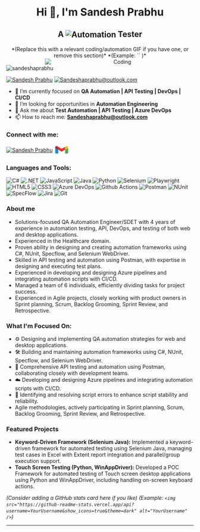 <h1 align="center">Hi 👋, I'm Sandesh Prabhu</h1>
<h2 align="center">A <img src="https://tenor.com/view/testing-automation-gif-15833810470609580092" alt="Automation" width="30" height="30" align="absmiddle"> Tester</h2>


<p align="center">
  *(Replace this with a relevant coding/automation GIF if you have one, or remove this section)*
  *(Example:  `<img align="right" alt="Coding" width="400" src="your_gif_url.gif">`  )*
</p>

<p align="left">
  <img src="https://komarev.com/ghpvc/?username=sandeshaprabhu&label=Profile%20views&color=0e75b6&style=flat" alt="sandeshaprabhu" />
</p>

<p align="left">
  <a href="https://www.linkedin.com/in/sandesha-prabhu" target="_blank"><img src="https://img.shields.io/badge/linkedin-%230077B5.svg?style=for-the-badge&logo=linkedin&logoColor=white" alt="Sandesh Prabhu" /></a>
  <a href="mailto:Sandeshaprabhu@outlook.com" target="_blank"><img src="https://img.shields.io/badge/Outlook-%230078D4.svg?style=for-the-badge&logo=microsoft-outlook&logoColor=white" alt="Sandeshaprabhu@outlook.com" /></a>

</p>

- 🔭 I’m currently focused on **QA Automation | API Testing | DevOps | CI/CD**
- 🤝 I’m looking for opportunities in **Automation Engineering**
- 💬 Ask me about **Test Automation | API Testing | Azure DevOps**
- 📫 How to reach me: **Sandeshaprabhu@outlook.com**

<h3 align="left">Connect with me:</h3>
<p align="left">
  <a href="https://www.linkedin.com/in/sandesha-prabhu" target="blank"><img align="center" src="https://raw.githubusercontent.com/rahuldkjain/github-profile-readme-generator/master/src/images/icons/Social/linked-in-alt.svg" alt="Sandesh Prabhu" height="30" width="40" /></a>
  <a href="mailto:Sandeshaprabhu@outlook.com" ><img align="center" src="https://raw.githubusercontent.com/rahuldkjain/github-profile-readme-generator/master/src/images/icons/Social/gmail.svg" alt="Sandeshaprabhu@outlook.com" height="30" width="40" /></a>

</p>

<h3 align="left">Languages and Tools:</h3>
<p align="left">
  <img src="https://img.shields.io/badge/c%23-%23239120.svg?style=for-the-badge&logo=c-sharp&logoColor=white" alt="C#" />
  <img src="https://img.shields.io/badge/.NET-5C2D91?style=for-the-badge&logo=.net&logoColor=white" alt=".NET" />
  <img src="https://img.shields.io/badge/JavaScript-%23F7DF1E.svg?style=for-the-badge&logo=javascript&logoColor=black" alt="JavaScript" />
  <img src="https://img.shields.io/badge/Java-ED8B00?style=for-the-badge&logo=java&logoColor=white" alt="Java" />
  <img src="https://img.shields.io/badge/Python-3776AB?style=for-the-badge&logo=python&logoColor=white" alt="Python" />
  <img src="https://img.shields.io/badge/Selenium-%2328a745?style=for-the-badge&logoColor=white&labelColor=%2328a745" alt="Selenium" />
  <img src="https://img.shields.io/badge/Playwright-4E528D?style=for-the-badge&logo=playwright&logoColor=white" alt="Playwright" />
  <img src="https://img.shields.io/badge/HTML5-%23E34F26.svg?style=for-the-badge&logo=html5&logoColor=white" alt="HTML5" />
  <img src="https://img.shields.io/badge/CSS3-%231572B6.svg?style=for-the-badge&logo=css3&logoColor=white" alt="CSS3" />
  <img src="https://img.shields.io/badge/Azure_DevOps-0078D4?style=for-the-badge&logo=azure-devops&logoColor=white" alt="Azure DevOps" />
  <img src="https://img.shields.io/badge/github%20actions-%232671E5.svg?style=for-the-badge&logo=githubactions&logoColor=white" alt="Github Actions" />
  <img src="https://img.shields.io/badge/Postman-FF6C37?style=for-the-badge&logo=postman&logoColor=white" alt="Postman" />
  <img src="https://img.shields.io/badge/NUnit-96C31E?style=for-the-badge&logo=nunit&logoColor=white" alt="NUnit" />
  <img src="https://img.shields.io/badge/SpecFlow-F02E5A?style=for-the-badge&logoColor=white" alt="SpecFlow" />
  <img src="https://img.shields.io/badge/Jira-0052CC?style=for-the-badge&logo=jira&logoColor=white" alt="Jira" />
  <img src="https://img.shields.io/badge/Git-F05032?style=for-the-badge&logo=git&logoColor=white" alt="Git" />

</p>

### About me

* Solutions-focused QA Automation Engineer/SDET with 4 years of experience in automation testing, API, DevOps, and testing of both web and desktop applications.
* Experienced in the Healthcare domain.
* Proven ability in designing and creating automation frameworks using C#, NUnit, Specflow, and Selenium WebDriver.
* Skilled in API testing and automation using Postman, with expertise in designing and executing test plans.
* Experienced in developing and designing Azure pipelines and integrating automation scripts with CI/CD.
* Managed a team of 6 individuals, efficiently dividing tasks for project success.
* Experienced in Agile projects, closely working with product owners in Sprint planning, Scrum, Backlog Grooming, Sprint Review, and Retrospective.

### What I'm Focused On:

* ⚙️ Designing and implementing QA automation strategies for web and desktop applications.
* 🛠️ Building and maintaining automation frameworks using C#, NUnit, Specflow, and Selenium WebDriver.
* 🔗 Comprehensive API testing and automation using Postman, collaborating closely with development teams.
* ☁️ Developing and designing Azure pipelines and integrating automation scripts with CI/CD.
* 🧪 Identifying and resolving script errors to enhance script stability and reliability.
* Agile methodologies, actively participating in Sprint planning, Scrum, Backlog Grooming, Sprint Review, and Retrospective.

### Featured Projects

* **Keyword-Driven Framework (Selenium Java):** Implemented a keyword-driven framework for automated testing using Selenium Java, managing test cases in Excel with Extent report integration and parallel/group execution support.
* **Touch Screen Testing (Python, WinAppDriver):** Developed a POC Framework for automated testing of Touch screen desktop applications using Python and WinAppDriver, including handling on-screen keyboard actions.

*(Consider adding a GitHub stats card here if you like)*
*(Example: `<img src="https://github-readme-stats.vercel.app/api?username=YourUsername&show_icons=true&theme=dark" alt="YourUsername" />`)*

---
